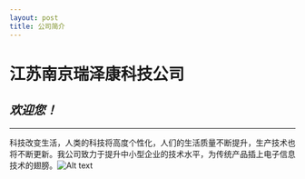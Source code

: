 ```yaml
---
layout: post
title: 公司简介
---
```

# 江苏南京瑞泽康科技公司
## *欢迎您！*
---
科技改变生活，人类的科技将高度个性化，人们的生活质量不断提升，生产技术也将不断更新。我公司致力于提升中小型企业的技术水平，为传统产品插上电子信息技术的翅膀。![Alt text](http://7xi7rd.com1.z0.glb.clouddn.com/15110502_9.jpg)